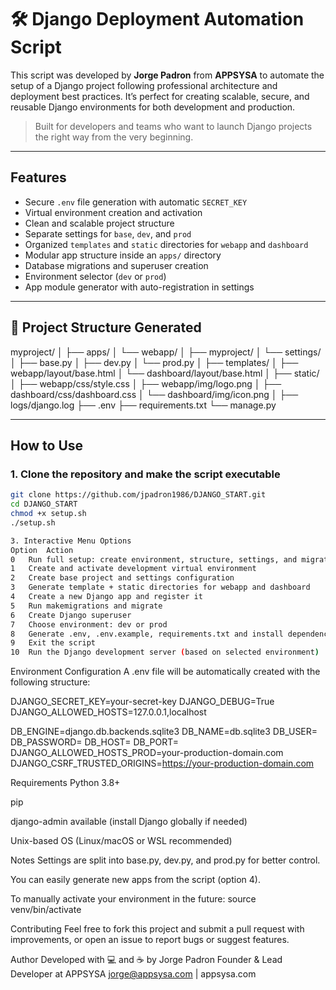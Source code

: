 # 🛠️ Django Deployment Automation Script 

This script was developed by **Jorge Padron** from **APPSYSA** to automate the setup of a Django project following professional architecture and deployment best practices. It’s perfect for creating scalable, secure, and reusable Django environments for both development and production.

> Built for developers and teams who want to launch Django projects the right way from the very beginning.

---

## Features

- Secure `.env` file generation with automatic `SECRET_KEY`
- Virtual environment creation and activation
- Clean and scalable project structure
- Separate settings for `base`, `dev`, and `prod`
- Organized `templates` and `static` directories for `webapp` and `dashboard`
- Modular app structure inside an `apps/` directory
- Database migrations and superuser creation
- Environment selector (`dev` or `prod`)
- App module generator with auto-registration in settings

---

## 📁 Project Structure Generated

myproject/
│
├── apps/
│ └── webapp/
│
├── myproject/
│ └── settings/
│ ├── base.py
│ ├── dev.py
│ └── prod.py
│
├── templates/
│ ├── webapp/layout/base.html
│ └── dashboard/layout/base.html
│
├── static/
│ ├── webapp/css/style.css
│ ├── webapp/img/logo.png
│ ├── dashboard/css/dashboard.css
│ └── dashboard/img/icon.png
│
├── logs/django.log
├── .env
├── requirements.txt
└── manage.py


---

## How to Use

### 1. Clone the repository and make the script executable

```bash
git clone https://github.com/jpadron1986/DJANGO_START.git
cd DJANGO_START
chmod +x setup.sh
./setup.sh

3. Interactive Menu Options
Option	Action
0	Run full setup: create environment, structure, settings, and migrations
1	Create and activate development virtual environment
2	Create base project and settings configuration
3	Generate template + static directories for webapp and dashboard
4	Create a new Django app and register it
5	Run makemigrations and migrate
6	Create Django superuser
7	Choose environment: dev or prod
8	Generate .env, .env.example, requirements.txt and install dependencies
9	Exit the script
10	Run the Django development server (based on selected environment)
```

Environment Configuration
A .env file will be automatically created with the following structure:

DJANGO_SECRET_KEY=your-secret-key
DJANGO_DEBUG=True
DJANGO_ALLOWED_HOSTS=127.0.0.1,localhost

DB_ENGINE=django.db.backends.sqlite3
DB_NAME=db.sqlite3
DB_USER=
DB_PASSWORD=
DB_HOST=
DB_PORT=
DJANGO_ALLOWED_HOSTS_PROD=your-production-domain.com
DJANGO_CSRF_TRUSTED_ORIGINS=https://your-production-domain.com

Requirements
Python 3.8+

pip

django-admin available (install Django globally if needed)

Unix-based OS (Linux/macOS or WSL recommended)

Notes
Settings are split into base.py, dev.py, and prod.py for better control.

You can easily generate new apps from the script (option 4).

To manually activate your environment in the future:
source venv/bin/activate

Contributing
Feel free to fork this project and submit a pull request with improvements, or open an issue to report bugs or suggest features.

Author
Developed with 💻 and ☕ by Jorge Padron
Founder & Lead Developer at APPSYSA
jorge@appsysa.com | appsysa.com
